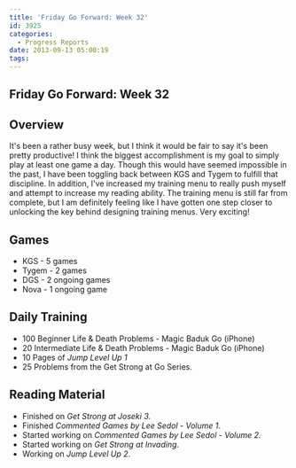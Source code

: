```yaml
---
title: 'Friday Go Forward: Week 32'
id: 3925
categories:
  - Progress Reports
date: 2013-09-13 05:00:19
tags:
---
```


## Friday Go Forward: Week 32

## Overview

It's been a rather busy week, but I think it would be fair to say it's been pretty productive! I think the biggest accomplishment is my goal to simply play at least one game a day. Though this would have seemed impossible in the past, I have been toggling back between KGS and Tygem to fulfill that discipline. In addition, I've increased my training menu to really push myself and attempt to increase my reading ability. The training menu is still far from complete, but I am definitely feeling like I have gotten one step closer to unlocking the key behind designing training menus. Very exciting!

## Games

*   KGS - 5 games
*   Tygem - 2 games
*   DGS - 2 ongoing games
*   Nova - 1 ongoing game

## Daily Training

*   100 Beginner Life &amp; Death Problems - Magic Baduk Go (iPhone)
*   20 Intermediate Life &amp; Death Problems - Magic Baduk Go (iPhone)
*   10 Pages of _Jump Level Up 1_
*   25 Problems from the Get Strong at Go Series.

## Reading Material

*   Finished on _Get Strong at Joseki 3._
*   Finished _Commented Games by Lee Sedol - Volume 1_.
*   Started working on _Commented Games by Lee Sedol - Volume 2._
*   Started working on _Get Strong at Invading_.
*   Working on _Jump Level Up 2_.